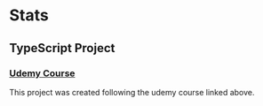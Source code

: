# Stats

## TypeScript Project

### [Udemy Course](https://www.udemy.com/course/typescript-the-complete-developers-guide)

This project was created following the udemy course linked above.
